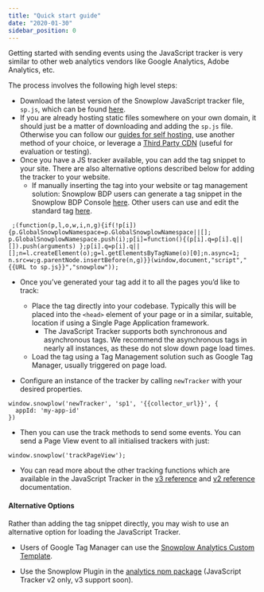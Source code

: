 ```yaml
---
title: "Quick start guide"
date: "2020-01-30"
sidebar_position: 0
---
```


Getting started with sending events using the JavaScript tracker is very similar to other web analytics vendors like Google Analytics, Adobe Analytics, etc.

The process involves the following high level steps:

- Download the latest version of the Snowplow JavaScript tracker file, `sp.js`, which can be found [here](https://github.com/snowplow/snowplow-javascript-tracker/releases).
- If you are already hosting static files somewhere on your own domain, it should just be a matter of downloading and adding the `sp.js` file. Otherwise you can follow our [guides for self hosting](/docs/collecting-data/collecting-from-own-applications/javascript-trackers/javascript-tracker/self-hosting-the-javascript-tracker/index.md), use another method of your choice, or leverage a [Third Party CDN](/docs/collecting-data/collecting-from-own-applications/javascript-trackers/javascript-tracker/third-party-cdn-hosting/index.md) (useful for evaluation or testing).
- Once you have a JS tracker available, you can add the tag snippet to your site. There are also alternative options described below for adding the tracker to your website.
  - If manually inserting the tag into your website or tag management solution: Snowplow BDP users can generate a tag snippet in the Snowplow BDP Console [here](https://console.snowplowanalytics.com/tag-generator). Other users can use and edit the standard tag [here](/docs/collecting-data/collecting-from-own-applications/javascript-trackers/javascript-tracker/javascript-tracker-v2/tracker-setup/loading/index.md).

```
 ;(function(p,l,o,w,i,n,g){if(!p[i]){p.GlobalSnowplowNamespace=p.GlobalSnowplowNamespace||[]; p.GlobalSnowplowNamespace.push(i);p[i]=function(){(p[i].q=p[i].q||[]).push(arguments) };p[i].q=p[i].q||[];n=l.createElement(o);g=l.getElementsByTagName(o)[0];n.async=1; n.src=w;g.parentNode.insertBefore(n,g)}}(window,document,"script","{{URL to sp.js}}","snowplow"));
```

- Once you’ve generated your tag add it to all the pages you’d like to track:

  - Place the tag directly into your codebase. Typically this will be placed into the `<head>` element of your page or in a similar, suitable, location if using a Single Page Application framework.
    - The JavaScript Tracker supports both synchronous and asynchronous tags. We recommend the asynchronous tags in nearly all instances, as these do not slow down page load times.
  - Load the tag using a Tag Management solution such as Google Tag Manager, usually triggered on page load.

- Configure an instance of the tracker by calling `newTracker` with your desired properties.

```
window.snowplow('newTracker', 'sp1', '{{collector_url}}', {
  appId: 'my-app-id'
})
```

- Then you can use the track methods to send some events. You can send a Page View event to all initialised trackers with just:

```
window.snowplow('trackPageView');
```

- You can read more about the other tracking functions which are available in the JavaScript Tracker in the [v3 reference](/docs/collecting-data/collecting-from-own-applications/javascript-trackers/javascript-tracker/javascript-tracker-v3/index.md) and [v2 reference](/docs/collecting-data/collecting-from-own-applications/javascript-trackers/javascript-tracker/javascript-tracker-v2/index.md) documentation.

#### Alternative Options

Rather than adding the tag snippet directly, you may wish to use an alternative option for loading the JavaScript Tracker.

- Users of Google Tag Manager can use the [Snowplow Analytics Custom Template](/docs/collecting-data/collecting-from-own-applications/javascript-trackers/javascript-tracker/google-tag-manager-custom-template/index.md).

- Use the Snowplow Plugin in the [analytics npm package](/docs/collecting-data/collecting-from-own-applications/javascript-trackers/javascript-tracker/snowplow-plugin-for-analytics-npm-package/index.md) (JavaScript Tracker v2 only, v3 support soon).
